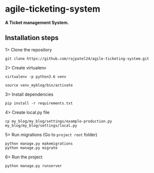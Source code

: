 # agile-ticketing-system

**A Ticket management System.**

## Installation steps

1> Clone the repository

```
git clone https://github.com/rajpatel24/agile-ticketing-system.git
```

2> Create virtualenv

```
virtualenv -p python3.6 venv

source venv_myblog/bin/activate
```

3> Install dependencies

```
pip install -r requirements.txt
```

4> Create local.py file

```
cp my_blog/my_blog/settings/example-production.py my_blog/my_blog/settings/local.py
```

5> Run migrations (Go to `project root` folder)

```
python manage.py makemigrations
python manage.py migrate
```

6> Run the project

```
python manage.py runserver
```

